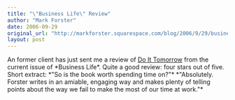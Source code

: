 ```yaml
---
title: "\"Business Life\" Review"
author: "Mark Forster"
date: 2006-09-29
original_url: "http://markforster.squarespace.com/blog/2006/9/29/business-life-review.html"
layout: post
---
```


An former client has just sent me a review of [Do It Tomorrow](/do-it-tomorrow/) from the current issue of \*Business Life\*. Quite a good review: four stars out of five.
Short extract:
\*"So is the book worth spending time on?"\*
\*"Absolutely. Forster writes in an amiable, engaging way and makes plenty of telling points about the way we fail to make the most of our time at work."\*
